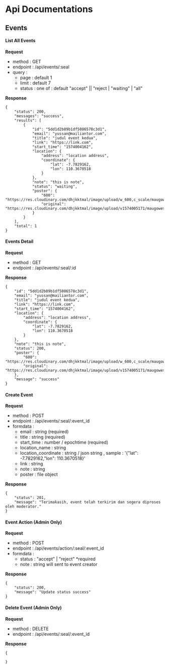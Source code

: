 # Api Documentations

## Events

#### List All Events

**Request**

- method : GET
- endpoint : /api/events/:seal
- query :
  - page : default 1
  - limit : default 7
  - status : one of : default "accept" || "reject | "waiting" | "all"

**Response**

```
{
    "status": 200,
    "messages": "success",
    "results": [
        {
            "id": "5dd1d2b89b1df5086578c3d1",
            "email": "yussan@mailiantor.com",
            "title": "judul event kedua",
            "link": "https://link.com",
            "start_time": "1574004162",
            "location": {
                "address": "location address",
                "coordinate": {
                    "lat": -7.7829162,
                    "lon": 110.3670518
                }
            },
            "note": "this is note",
            "status": "waiting",
            "poster": {
                "600": "https://res.cloudinary.com/dhjkktmal/image/upload/w_600,c_scale/maugowes/2019/41b7351aaeb545faf1d48d282eaa3100.jpg.jpg",
                "original": "https://res.cloudinary.com/dhjkktmal/image/upload/v1574005171/maugowes/2019/41b7351aaeb545faf1d48d282eaa3100.jpg.jpg"
            }
        }
    ],
    "total": 1
}
```

#### Events Detail

**Request**

- method : GET
- endpoint : /api/events/:seal/:id

**Response**

```
{
    "id": "5dd1d2b89b1df5086578c3d1",
    "email": "yussan@mailiantor.com",
    "title": "judul event kedua",
    "link": "https://link.com",
    "start_time": "1574004162",
    "location": {
        "address": "location address",
        "coordinate": {
            "lat": -7.7829162,
            "lon": 110.3670518
        }
    },
    "note": "this is note",
    "status": 200,
    "poster": {
        "600": "https://res.cloudinary.com/dhjkktmal/image/upload/w_600,c_scale/maugowes/2019/41b7351aaeb545faf1d48d282eaa3100.jpg.jpg",
        "original": "https://res.cloudinary.com/dhjkktmal/image/upload/v1574005171/maugowes/2019/41b7351aaeb545faf1d48d282eaa3100.jpg.jpg"
    },
    "message": "success"
}
```

#### Create Event

**Request**

- method : POST
- endpoint : /api/events/:seal/:event_id
- formdata :
  - email : string (required)
  - title : string (required)
  - start_time : number / epochtime (required)
  - location_name : string
  - location_coordinate : string / json string , sample : '{"lat": -7.7829162,"lon": 110.3670518}'
  - link : string
  - note : string
  - poster : file object

**Response**

```
{
    "status": 201,
    "message": "Terimakasih, event telah terkirim dan segera diproses oleh moderator."
}
```

#### Event Action (Admin Only)

**Request**

- method : POST
- endpoint : /api/events/action/:seal/:event_id
- formdata :
  - status : "accept" | "reject" \*required
  - note : string will sent to event creator

**Response**

```
{
    "status": 200,
    "message": "Update status success"
}
```

#### Delete Event (Admin Only)

**Request**

- method : DELETE
- endpoint : /api/events/:seal/:event_id

**Response**

```
{

}
```
